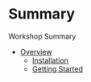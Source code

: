 # Summary

Workshop Summary

* [Overview](Introduction/README.md)
    * [Installation](Introduction/installation.md)
    * [Getting Started](Introduction/GettingStarted.md)
